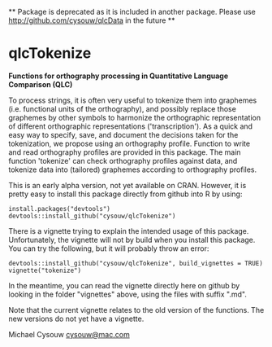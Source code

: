 ** Package is deprecated as it is included in another package. Please use <http://github.com/cysouw/qlcData> in the future **

qlcTokenize
==========

**Functions for orthography processing in Quantitative Language Comparison (QLC)**

To process strings, it is often very useful to tokenize them into graphemes (i.e. functional units of the orthography), and possibly replace those graphemes by other symbols to harmonize the orthographic representation of different orthographic representations ('transcription'). As a quick and easy way to specify, save, and document the decisions taken for the tokenization, we propose using an orthography profile. Function to write and read orthography profiles are provided in this package. The main function 'tokenize' can check orthography profiles against data, and tokenize data into (tailored) graphemes according to orthography profiles.

This is an early alpha version, not yet available on CRAN. However, it is pretty easy to install this package directly from github into R by using:

    install.packages("devtools")
    devtools::install_github("cysouw/qlcTokenize")

There is a vignette trying to explain the intended usage of this package. Unfortunately, the vignette will not by build when you install this package. You can try the following, but it will probably throw an error:

    devtools::install_github("cysouw/qlcTokenize", build_vignettes = TRUE)
    vignette("tokenize")

In the meantime, you can read the vignette directly here on github by looking in the folder "vignettes" above, using the files with suffix ".md".

Note that the current vignette relates to the old version of the functions. The new versions do not yet have a vignette.

Michael Cysouw
cysouw@mac.com